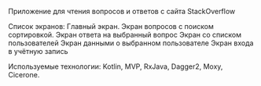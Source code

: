 Приложение для чтения вопросов и ответов с сайта StackOverflow

Список экранов: Главный экран. Экран вопросов с поиском сортировкой. 
Экран ответа на выбранный вопрос
Экран со списком пользователей
Экран данными о выбранном пользователе
Экран входа в учётную запись

Используемые технологии: Kotlin, MVP, RxJava, Dagger2, Moxy, Cicerone. 
